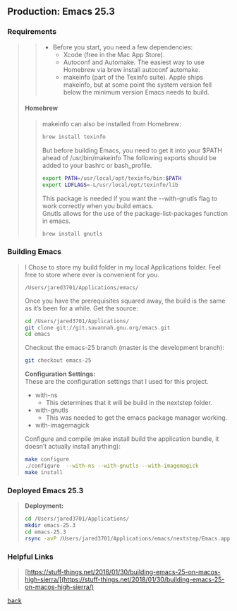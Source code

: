 ## Production: Emacs 25.3
### Requirements
>> - Before you start, you need a few dependencies:
>>   - Xcode (free in the Mac App Store).
>>   - Autoconf and Automake. The easiest way to use Homebrew via brew install autoconf automake.
>>   - makeinfo (part of the Texinfo suite). Apple ships makeinfo, but at some point the system version fell below the minimum version Emacs needs to build.
>
> #### Homebrew
>> makeinfo can also be installed from Homebrew:
>> ```bash
>> brew install texinfo
>> ```
>>
>> But before building Emacs, you need to get it into your $PATH ahead of /usr/bin/makeinfo
>> The following exports should be added to your bashrc or bash_profile.
>> ```bash
>> export PATH=/usr/local/opt/texinfo/bin:$PATH
>> export LDFLAGS=-L/usr/local/opt/texinfo/lib
>> ```
>>
>> This package is needed if you want the --with-gnutls flag to work correctly when you build emacs.  
>> Gnutls allows for the use of the package-list-packages function in emacs.
>> ```bash
>> brew install gnutls
>> ```

### Building Emacs 
> I Chose to store my build folder in my local Applications folder.  Feel free to store where ever is convenient for you.  
> ```
> /Users/jared3701/Applications/emacs/
> ```
>
> Once you have the prerequisites squared away, the build is the same as it’s been for a while. Get the source:
> ```bash
> cd /Users/jared3701/Applications/
> git clone git://git.savannah.gnu.org/emacs.git
> cd emacs
> ```
>
> Checkout the emacs-25 branch (master is the development branch):  
> ```bash
> git checkout emacs-25
> ```
>
> __Configuration Settings:__  
> These are the configuration settings that I used for this project.  
> - with-ns
>    - This determines that it will be build in the nextstep folder.
> - with-gnutls
>    - This was needed to get the emacs package manager working.
> - with-imagemagick
>
> Configure and compile (make install build the application bundle, it doesn’t actually install anything):
> ```bash
> make configure
> ./configure  --with-ns --with-gnutls --with-imagemagick
> make install
> ```

### Deployed Emacs 25.3
> __Deployment:__
> ```bash
> cd /Users/jared3701/Applications/
> mkdir emacs-25.3
> cd emacs-25.3
> rsync -avP /Users/jared3701/Applications/emacs/nextstep/Emacs.app /Users/jared3701/Applications/emacs-25.3/
> ```

### Helpful Links
> [https://stuff-things.net/2018/01/30/building-emacs-25-on-macos-high-sierra/](https://stuff-things.net/2018/01/30/building-emacs-25-on-macos-high-sierra/)

[back](.././)
